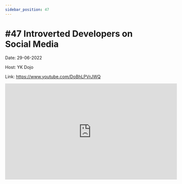 ```yaml
---
sidebar_position: 47
---
```


# #47 Introverted Developers on Social Media

Date: 29-06-2022

Host: YK Dojo

Link: https://www.youtube.com/DoBhLPVrJWQ

<iframe width="560" height="315" src="https://www.youtube.com/embed/DoBhLPVrJWQ" title="YouTube video player" frameborder="0" allow="accelerometer; autoplay; clipboard-write; encrypted-media; gyroscope; picture-in-picture; web-share" allowfullscreen></iframe>